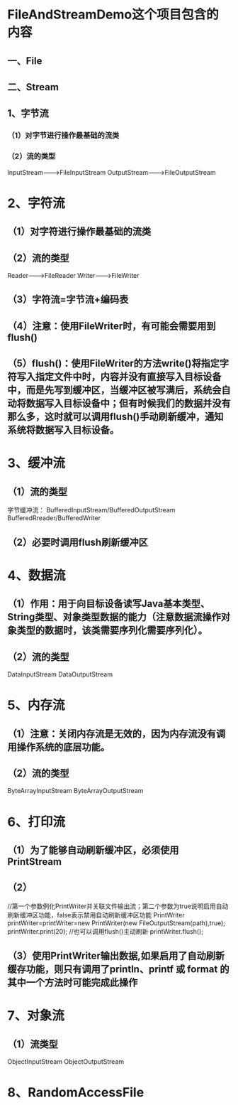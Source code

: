 FileAndStreamDemo这个项目包含的内容
=========
一、File
---------


二、Stream
----------

## 1、字节流
### （1）对字节进行操作最基础的流类
### （2）流的类型
  InputStream--->FileInputStream
  OutputStream--->FileOutputStream

# 2、字符流
## （1）对字符进行操作最基础的流类
## （2）流的类型
  Reader--->FileReader
  Writer--->FileWriter
## （3）字符流=字节流+编码表
## （4）注意：使用FileWriter时，有可能会需要用到flush()
## （5）flush()：使用FileWriter的方法write()将指定字符写入指定文件中时，内容并没有直接写入目标设备中，而是先写到缓冲区，当缓冲区被写满后，系统会自动将数据写入目标设备中；但有时候我们的数据并没有那么多，这时就可以调用flush()手动刷新缓冲，通知系统将数据写入目标设备。

# 3、缓冲流
## （1）流的类型
  字节缓冲流：
  BufferedInputStream/BufferedOutputStream
  BufferedRreader/BufferedWriter
## （2）必要时调用flush刷新缓冲区
 
# 4、数据流
## （1）作用：用于向目标设备读写Java基本类型、String类型、对象类型数据的能力（注意数据流操作对象类型的数据时，该类需要序列化需要序列化）。
## （2）流的类型
  DataInputStream
  DataOutputStream
  
 # 5、内存流
 ## （1）注意：关闭内存流是无效的，因为内存流没有调用操作系统的底层功能。
 ## （2）流的类型
   ByteArrayInputStream
   ByteArrayOutputStream
   
  # 6、打印流
  ## （1）为了能够自动刷新缓冲区，必须使用PrintStream
  ## （2）
  //第一个参数例化PrintWriter并关联文件输出流；第二个参数为true说明启用自动刷新缓冲区功能，false表示禁用自动刷新缓冲区功能
  PrintWriter printWriter=printWriter=new PrintWriter(new FileOutputStream(path),true);
  printWriter.print(20);
  //也可以调用flush()主动刷新
	printWriter.flush();
  ## （3）使用PrintWriter输出数据,如果启用了自动刷新缓存功能，则只有调用了println、printf 或 format 的其中一个方法时可能完成此操作
   
  # 7、对象流
  ## （1）流类型
   ObjectInputStream
   ObjectOutputStream
   
   # 8、RandomAccessFile
   
   
   
  
  
  
  

